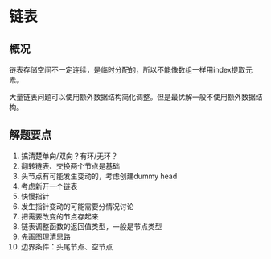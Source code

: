 # 链表

## 概况

链表存储空间不一定连续，是临时分配的，所以不能像数组一样用index提取元素。

大量链表问题可以使用额外数据结构简化调整。但是最优解一般不使用额外数据结构。



## 解题要点

1. 搞清楚单向/双向？有环/无环？
2. 翻转链表、交换两个节点是基础
3. 头节点有可能发生变动的，考虑创建dummy head
4. 考虑新开一个链表
5. 快慢指针
6. 发生指针变动的可能需要分情况讨论
7. 把需要改变的节点存起来
8. 链表调整函数的返回值类型，一般是节点类型
9. 先画图理清思路
10.  边界条件：头尾节点、空节点

